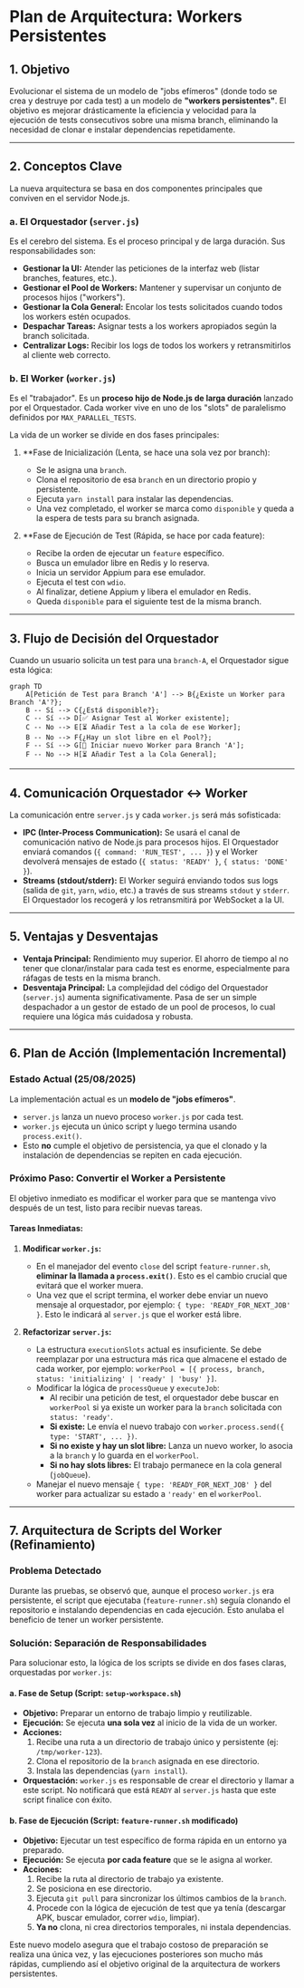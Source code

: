 # Plan de Arquitectura: Workers Persistentes

## 1. Objetivo

Evolucionar el sistema de un modelo de "jobs efímeros" (donde todo se crea y destruye por cada test) a un modelo de **"workers persistentes"**. El objetivo es mejorar drásticamente la eficiencia y velocidad para la ejecución de tests consecutivos sobre una misma branch, eliminando la necesidad de clonar e instalar dependencias repetidamente.

---

## 2. Conceptos Clave

La nueva arquitectura se basa en dos componentes principales que conviven en el servidor Node.js.

### a. El Orquestador (`server.js`)

Es el cerebro del sistema. Es el proceso principal y de larga duración. Sus responsabilidades son:

- **Gestionar la UI:** Atender las peticiones de la interfaz web (listar branches, features, etc.).
- **Gestionar el Pool de Workers:** Mantener y supervisar un conjunto de procesos hijos ("workers").
- **Gestionar la Cola General:** Encolar los tests solicitados cuando todos los workers estén ocupados.
- **Despachar Tareas:** Asignar tests a los workers apropiados según la branch solicitada.
- **Centralizar Logs:** Recibir los logs de todos los workers y retransmitirlos al cliente web correcto.

### b. El Worker (`worker.js`)

Es el "trabajador". Es un **proceso hijo de Node.js de larga duración** lanzado por el Orquestador. Cada worker vive en uno de los "slots" de paralelismo definidos por `MAX_PARALLEL_TESTS`.

La vida de un worker se divide en dos fases principales:

1.  **Fase de Inicialización (Lenta, se hace una sola vez por branch):
    *   Se le asigna una `branch`.
    *   Clona el repositorio de esa `branch` en un directorio propio y persistente.
    *   Ejecuta `yarn install` para instalar las dependencias.
    *   Una vez completado, el worker se marca como `disponible` y queda a la espera de tests para su branch asignada.

2.  **Fase de Ejecución de Test (Rápida, se hace por cada feature):
    *   Recibe la orden de ejecutar un `feature` específico.
    *   Busca un emulador libre en Redis y lo reserva.
    *   Inicia un servidor Appium para ese emulador.
    *   Ejecuta el test con `wdio`.
    *   Al finalizar, detiene Appium y libera el emulador en Redis.
    *   Queda `disponible` para el siguiente test de la misma branch.

---

## 3. Flujo de Decisión del Orquestador

Cuando un usuario solicita un test para una `branch-A`, el Orquestador sigue esta lógica:

```mermaid
graph TD
    A[Petición de Test para Branch 'A'] --> B{¿Existe un Worker para Branch 'A'?};
    B -- Sí --> C{¿Está disponible?};
    C -- Sí --> D[✅ Asignar Test al Worker existente];
    C -- No --> E[⏳ Añadir Test a la cola de ese Worker];
    B -- No --> F{¿Hay un slot libre en el Pool?};
    F -- Sí --> G[🚀 Iniciar nuevo Worker para Branch 'A'];
    F -- No --> H[⏳ Añadir Test a la Cola General];
```

---

## 4. Comunicación Orquestador <-> Worker

La comunicación entre `server.js` y cada `worker.js` será más sofisticada:

- **IPC (Inter-Process Communication):** Se usará el canal de comunicación nativo de Node.js para procesos hijos. El Orquestador enviará comandos (`{ command: 'RUN_TEST', ... }`) y el Worker devolverá mensajes de estado (`{ status: 'READY' }`, `{ status: 'DONE' }`).
- **Streams (stdout/stderr):** El Worker seguirá enviando todos sus logs (salida de `git`, `yarn`, `wdio`, etc.) a través de sus streams `stdout` y `stderr`. El Orquestador los recogerá y los retransmitirá por WebSocket a la UI.

---

## 5. Ventajas y Desventajas

- **Ventaja Principal:** Rendimiento muy superior. El ahorro de tiempo al no tener que clonar/instalar para cada test es enorme, especialmente para ráfagas de tests en la misma branch.
- **Desventaja Principal:** La complejidad del código del Orquestador (`server.js`) aumenta significativamente. Pasa de ser un simple despachador a un gestor de estado de un pool de procesos, lo cual requiere una lógica más cuidadosa y robusta.

---

## 6. Plan de Acción (Implementación Incremental)

### Estado Actual (25/08/2025)

La implementación actual es un **modelo de "jobs efímeros"**. 
- `server.js` lanza un nuevo proceso `worker.js` por cada test.
- `worker.js` ejecuta un único script y luego termina usando `process.exit()`.
- Esto **no** cumple el objetivo de persistencia, ya que el clonado y la instalación de dependencias se repiten en cada ejecución.

### Próximo Paso: Convertir el Worker a Persistente

El objetivo inmediato es modificar el worker para que se mantenga vivo después de un test, listo para recibir nuevas tareas.

#### Tareas Inmediatas:

1.  **Modificar `worker.js`:**
    *   En el manejador del evento `close` del script `feature-runner.sh`, **eliminar la llamada a `process.exit()`**. Esto es el cambio crucial que evitará que el worker muera.
    *   Una vez que el script termina, el worker debe enviar un nuevo mensaje al orquestador, por ejemplo: `{ type: 'READY_FOR_NEXT_JOB' }`. Esto le indicará al `server.js` que el worker está libre.

2.  **Refactorizar `server.js`:**
    *   La estructura `executionSlots` actual es insuficiente. Se debe reemplazar por una estructura más rica que almacene el estado de cada worker, por ejemplo: `workerPool = [{ process, branch, status: 'initializing' | 'ready' | 'busy' }]`.
    *   Modificar la lógica de `processQueue` y `executeJob`:
        *   Al recibir una petición de test, el orquestador debe buscar en `workerPool` si ya existe un worker para la `branch` solicitada con `status: 'ready'`.
        *   **Si existe:** Le envía el nuevo trabajo con `worker.process.send({ type: 'START', ... })`.
        *   **Si no existe y hay un slot libre:** Lanza un nuevo worker, lo asocia a la `branch` y lo guarda en el `workerPool`.
        *   **Si no hay slots libres:** El trabajo permanece en la cola general (`jobQueue`).
    *   Manejar el nuevo mensaje `{ type: 'READY_FOR_NEXT_JOB' }` del worker para actualizar su estado a `'ready'` en el `workerPool`.

---

## 7. Arquitectura de Scripts del Worker (Refinamiento)

### Problema Detectado

Durante las pruebas, se observó que, aunque el proceso `worker.js` era persistente, el script que ejecutaba (`feature-runner.sh`) seguía clonando el repositorio e instalando dependencias en cada ejecución. Esto anulaba el beneficio de tener un worker persistente.

### Solución: Separación de Responsabilidades

Para solucionar esto, la lógica de los scripts se divide en dos fases claras, orquestadas por `worker.js`:

#### a. Fase de Setup (Script: `setup-workspace.sh`)

*   **Objetivo:** Preparar un entorno de trabajo limpio y reutilizable.
*   **Ejecución:** Se ejecuta **una sola vez** al inicio de la vida de un worker.
*   **Acciones:**
    1.  Recibe una ruta a un directorio de trabajo único y persistente (ej: `/tmp/worker-123`).
    2.  Clona el repositorio de la `branch` asignada en ese directorio.
    3.  Instala las dependencias (`yarn install`).
*   **Orquestación:** `worker.js` es responsable de crear el directorio y llamar a este script. No notificará que está `READY` al `server.js` hasta que este script finalice con éxito.

#### b. Fase de Ejecución (Script: `feature-runner.sh` modificado)

*   **Objetivo:** Ejecutar un test específico de forma rápida en un entorno ya preparado.
*   **Ejecución:** Se ejecuta **por cada feature** que se le asigna al worker.
*   **Acciones:**
    1.  Recibe la ruta al directorio de trabajo ya existente.
    2.  Se posiciona en ese directorio.
    3.  Ejecuta `git pull` para sincronizar los últimos cambios de la `branch`.
    4.  Procede con la lógica de ejecución de test que ya tenía (descargar APK, buscar emulador, correr `wdio`, limpiar).
    5.  **Ya no** clona, ni crea directorios temporales, ni instala dependencias.

Este nuevo modelo asegura que el trabajo costoso de preparación se realiza una única vez, y las ejecuciones posteriores son mucho más rápidas, cumpliendo así el objetivo original de la arquitectura de workers persistentes.

